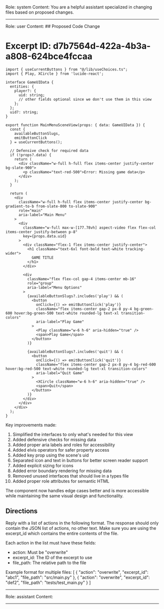 Role: system
Content: You are a helpful assistant specialized in changing files based on proposed changes.
__________________
Role: user
Content: ## Proposed Code Change
# Excerpt ID: d7b7564d-422a-4b3a-a808-624bce4fccaa
```tsx main_game/templates/MainMenuScene.tsx
import { useCurrentButtons } from "@/lib/useChoices.ts";
import { Play, XCircle } from 'lucide-react';

interface GameUIData {
  entities: {
    player?: {
      uid: string;
      // other fields optional since we don't use them in this view
    };
  };
  uid?: string;
}

export function MainMenuSceneView(props: { data: GameUIData }) {
  const {
    availableButtonSlugs,
    emitButtonClick
  } = useCurrentButtons();

  // Defensive check for required data
  if (!props?.data) {
    return (
      <div className="w-full h-full flex items-center justify-center bg-slate-900">
        <p className="text-red-500">Error: Missing game data</p>
      </div>
    );
  }

  return (
    <div 
      className="w-full h-full flex items-center justify-center bg-gradient-to-b from-slate-800 to-slate-900"
      role="main"
      aria-label="Main Menu"
    >
      <div 
        className="w-full max-w-[177.78vh] aspect-video flex flex-col items-center justify-between p-8"
        key={props.data.uid}
      >
        <div className="flex-1 flex items-center justify-center">
          <h1 className="text-6xl font-bold text-white tracking-wider">
            GAME TITLE
          </h1>
        </div>

        <div 
          className="flex flex-col gap-4 items-center mb-16"
          role="group"
          aria-label="Menu Options"
        >
          {availableButtonSlugs?.includes('play') && (
            <button
              onClick={() => emitButtonClick('play')}
              className="flex items-center gap-2 px-8 py-4 bg-green-600 hover:bg-green-500 text-white rounded-lg text-xl transition-colors"
              aria-label="Play Game"
            >
              <Play className="w-6 h-6" aria-hidden="true" />
              <span>Play Game</span>
            </button>
          )}

          {availableButtonSlugs?.includes('quit') && (
            <button
              onClick={() => emitButtonClick('quit')}
              className="flex items-center gap-2 px-8 py-4 bg-red-600 hover:bg-red-500 text-white rounded-lg text-xl transition-colors"
              aria-label="Quit Game"
            >
              <XCircle className="w-6 h-6" aria-hidden="true" />
              <span>Quit</span>
            </button>
          )}
        </div>
      </div>
    </div>
  );
}
```

Key improvements made:
1. Simplified the interfaces to only what's needed for this view
2. Added defensive checks for missing data
3. Added proper aria labels and roles for accessibility
4. Added elvis operators for safer property access
5. Added key prop using the scene's uid
6. Separated icon and text in buttons for better screen reader support
7. Added explicit sizing for icons
8. Added error boundary rendering for missing data
9. Removed unused interfaces that should live in a types file
10. Added proper role attributes for semantic HTML

The component now handles edge cases better and is more accessible while maintaining the same visual design and functionality.

## Directions
Reply with a list of actions in the following format. The response should only contain the JSON list of actions, no other text.
Make sure you are using the excerpt_id which contains the entire contents of the file.

Each action in the list must have these fields:
- action: Must be "overwrite"
- excerpt_id: The ID of the excerpt to use
- file_path: The relative path to the file

Example format for multiple files:
[
    {
        "action": "overwrite",
        "excerpt_id": "abc1",
        "file_path": "src/main.py"
    },
    {
        "action": "overwrite",
        "excerpt_id": "def2",
        "file_path": "tests/test_main.py"
    }
]
__________________
Role: assistant
Content: 
__________________
